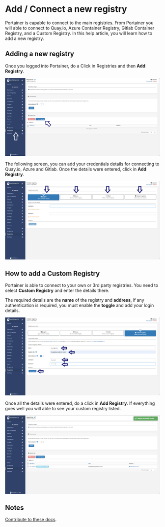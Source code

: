# Add / Connect a new registry

Portainer is capable to connect to the main registries. From Portainer you will able to connect to Quay.io, Azure Container Registry, Gitlab Container Registry, and a Custom Registry. In this help article, you will learn how to add a new registry.

## Adding a new registry

Once you logged into Portainer, do a Click in Registries and then <b>Add Registry</b>.

![registries](assets/registry1.png)

The following screen, you can add your credentials details for connecting to Quay.io, Azure and Gitlab. Once the details were entered, click in <b>Add Registry</b>.

![registries](assets/registry2.png)

## How to add a Custom Registry

Portainer is able to connect to your own or 3rd party registries. You need to select <b>Custom Registry</b> and enter the details there.

The required details are the <b>name</b> of the registry and <b>address</b>, if any authentication is required, you must enable the <b>toggle</b> and add your login details.

![registries](assets/registry3.png)

Once all the details were entered, do a click in <b>Add Registry</b>. If everything goes well you will able to see your custom registry listed.

![registries](assets/registry4.png)

## Notes

[Contribute to these docs](https://github.com/portainer/portainer-docs/blob/master/contributing.md).